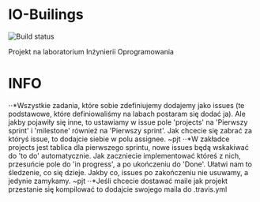 # IO-Builings
![Build status](<https://travis-ci.org/PiotrJTomaszewski/IO-Builings.svg?branch=master>)

Projekt na laboratorium Inżynierii Oprogramowania
# INFO
⋅⋅*Wszystkie zadania, które sobie zdefiniujemy dodajemy jako issues (te podstawowe, które definiowaliśmy na labach postaram się dodać ja). Ale jakby pojawiły się inne, to ustawiamy w issue pole 'projects' na 'Pierwszy sprint' i 'milestone' również na 'Pierwszy sprint'. Jak chcecie się zabrać za któryś issue, to dodajcie siebie w polu assignee. ~pjt
⋅⋅*W zakładce projects jest tablica dla pierwszego sprintu, nowe issues będą wskakiwać do 'to do' automatycznie. Jak zaczniecie implementować któreś z nich, przesuńcie pole do 'in progress', a po ukończeniu do 'Done'. Ułatwi nam to śledzenie, co się dzieje. Jakby co, issues po zakończeniu nie usuwamy, a jedynie zamykamy. ~pjt
⋅⋅*Jeśli chcecie dostawać maile jak projekt przestanie się kompilować to dodajcie swojego maila do .travis.yml

